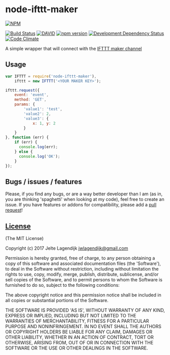 node-ifttt-maker
=================

[![NPM](https://nodei.co/npm/node-ifttt-maker.png?downloads=true&downloadRank=true&stars=true)](https://nodei.co/npm/node-ifttt-maker/)

[![Build Status](https://travis-ci.org/j3lte/node-ifttt-maker.svg?branch=master)](https://travis-ci.org/j3lte/node-ifttt-maker)
[![DAVID](https://david-dm.org/j3lte/node-ifttt-maker.svg)](https://david-dm.org/j3lte/node-ifttt-maker)
[![npm version](https://badge.fury.io/js/node-ifttt-maker.svg)](http://badge.fury.io/js/node-ifttt-maker)
[![Development Dependency Status](https://david-dm.org/j3lte/node-ifttt-maker/dev-status.svg?theme=shields.io)](https://david-dm.org/j3lte/node-ifttt-maker#info=devDependencies)
[![Code Climate](https://codeclimate.com/github/j3lte/node-ifttt-maker/badges/gpa.svg)](https://codeclimate.com/github/j3lte/node-ifttt-maker)

A simple wrapper that will connect with the [IFTTT maker channel](https://ifttt.com/maker)

## Usage


```js
var IFTTT = require('node-ifttt-maker'),
    ifttt = new IFTTT('<YOUR MAKER KEY>');

ifttt.request({
    event: 'event',
    method: 'GET',
    params: {
        'value1': 'test',
        'value2': 2,
        'value3': {
            x: 1, y: 2
        }
    }
}, function (err) {
    if (err) {
      console.log(err);
    } else {
      console.log('OK');
    }
});
```

## Bugs / issues / features

Please, if you find any bugs, or are a way better developer than I am (as in, you are thinking 'spaghetti' when looking at my code), feel free to create an issue. If you have features or addons for compatibility, please add a [pull request](https://github.com/j3lte/node-ifttt-maker/pulls)!

## [License](https://github.com/j3lte/node-ifttt-maker/blob/master/LICENSE)

(The MIT License)

Copyright (c) 2017 Jelte Lagendijk <jwlagendijk@gmail.com>

Permission is hereby granted, free of charge, to any person obtaining a copy of this software and associated documentation files (the 'Software'), to deal in the Software without restriction, including without limitation the rights to use, copy, modify, merge, publish, distribute, sublicense, and/or sell copies of the Software, and to permit persons to whom the Software is furnished to do so, subject to the following conditions:

The above copyright notice and this permission notice shall be included in all copies or substantial portions of the Software.

THE SOFTWARE IS PROVIDED 'AS IS', WITHOUT WARRANTY OF ANY KIND, EXPRESS OR IMPLIED, INCLUDING BUT NOT LIMITED TO THE WARRANTIES OF MERCHANTABILITY, FITNESS FOR A PARTICULAR PURPOSE AND NONINFRINGEMENT. IN NO EVENT SHALL THE AUTHORS OR COPYRIGHT HOLDERS BE LIABLE FOR ANY CLAIM, DAMAGES OR OTHER LIABILITY, WHETHER IN AN ACTION OF CONTRACT, TORT OR OTHERWISE, ARISING FROM, OUT OF OR IN CONNECTION WITH THE SOFTWARE OR THE USE OR OTHER DEALINGS IN THE SOFTWARE.
